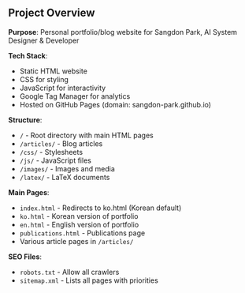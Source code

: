 ## Project Overview

**Purpose**: Personal portfolio/blog website for Sangdon Park, AI System Designer & Developer

**Tech Stack**:
- Static HTML website
- CSS for styling
- JavaScript for interactivity
- Google Tag Manager for analytics
- Hosted on GitHub Pages (domain: sangdon-park.github.io)

**Structure**:
- `/` - Root directory with main HTML pages
- `/articles/` - Blog articles
- `/css/` - Stylesheets
- `/js/` - JavaScript files
- `/images/` - Images and media
- `/latex/` - LaTeX documents

**Main Pages**:
- `index.html` - Redirects to ko.html (Korean default)
- `ko.html` - Korean version of portfolio
- `en.html` - English version of portfolio
- `publications.html` - Publications page
- Various article pages in `/articles/`

**SEO Files**:
- `robots.txt` - Allow all crawlers
- `sitemap.xml` - Lists all pages with priorities